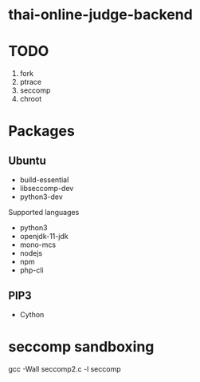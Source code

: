 # thai-online-judge-backend

# TODO

1. fork
2. ptrace
3. seccomp
4. chroot

# Packages
## Ubuntu
* build-essential
* libseccomp-dev
* python3-dev

Supported languages
* python3
* openjdk-11-jdk
* mono-mcs
* nodejs
* npm
* php-cli

## PIP3
* Cython

# seccomp sandboxing
gcc -Wall seccomp2.c -l seccomp
